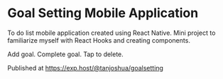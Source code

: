 # Goal Setting Mobile Application
To do list mobile application created using React Native. 
Mini project to familiarize myself with React Hooks and creating components.

Add goal. Complete goal. Tap to delete.

Published at https://exp.host/@tanjoshua/goalsetting
